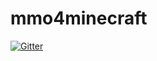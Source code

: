 # mmo4minecraft

[![Gitter](https://badges.gitter.im/xsota/mmo4minecraft.svg)](https://gitter.im/xsota/mmo4minecraft?utm_source=badge&utm_medium=badge&utm_campaign=pr-badge&utm_content=badge)